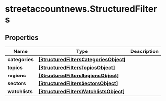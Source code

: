 # streetaccountnews.StructuredFilters

## Properties

Name | Type | Description | Notes
------------ | ------------- | ------------- | -------------
**categories** | [**[StructuredFiltersCategoriesObject]**](StructuredFiltersCategoriesObject.md) |  | [optional] 
**topics** | [**[StructuredFiltersTopicsObject]**](StructuredFiltersTopicsObject.md) |  | [optional] 
**regions** | [**[StructuredFiltersRegionsObject]**](StructuredFiltersRegionsObject.md) |  | [optional] 
**sectors** | [**[StructuredFiltersSectorsObject]**](StructuredFiltersSectorsObject.md) |  | [optional] 
**watchlists** | [**[StructuredFiltersWatchlistsObject]**](StructuredFiltersWatchlistsObject.md) |  | [optional] 


